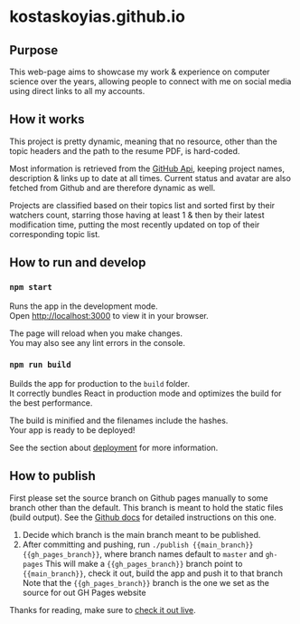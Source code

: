 # kostaskoyias.github.io

## Purpose

This web-page aims to showcase my work & experience
on computer science over the years, allowing people to connect
with me on social media using direct links to all my accounts.

## How it works

This project is pretty dynamic, meaning that no resource, other than
the topic headers and the path to the resume PDF, is hard-coded.

Most information is retrieved from
the [GitHub Api](https://api.github.com), keeping project
names, description & links up to date at all times.
Current status and avatar are also fetched from Github and are therefore dynamic as well.

Projects are classified based on their topics list and sorted first by their
watchers count, starring those having at least 1
& then by their latest modification time, putting the most recently updated on
top of their corresponding topic list.

## How to run and develop

### `npm start`

Runs the app in the development mode.\
Open [http://localhost:3000](http://localhost:3000) to view it in your browser.

The page will reload when you make changes.\
You may also see any lint errors in the console.

### `npm run build`

Builds the app for production to the `build` folder.\
It correctly bundles React in production mode and optimizes the build for the best performance.

The build is minified and the filenames include the hashes.\
Your app is ready to be deployed!

See the section about [deployment](https://facebook.github.io/create-react-app/docs/deployment) for more information.

## How to publish

First please set the source branch on Github pages manually to some branch other than the default.
This branch is meant to hold the static files (build output).
See the [Github docs](https://docs.github.com/en/pages/getting-started-with-github-pages/configuring-a-publishing-source-for-your-github-pages-site) for detailed instructions on this one.

1. Decide which branch is the main branch meant to be published.
2. After committing and pushing, run `./publish {{main_branch}} {{gh_pages_branch}}`, where branch names default to `master` and `gh-pages`
This will make a `{{gh_pages_branch}}` branch point to `{{main_branch}}`, check it out, build the app and push it to that branch
Note that the `{{gh_pages_branch}}` branch is the one we set as the source for out GH Pages website

Thanks for reading, make sure to
[check it out live](https://kostaskoyias.github.io).
